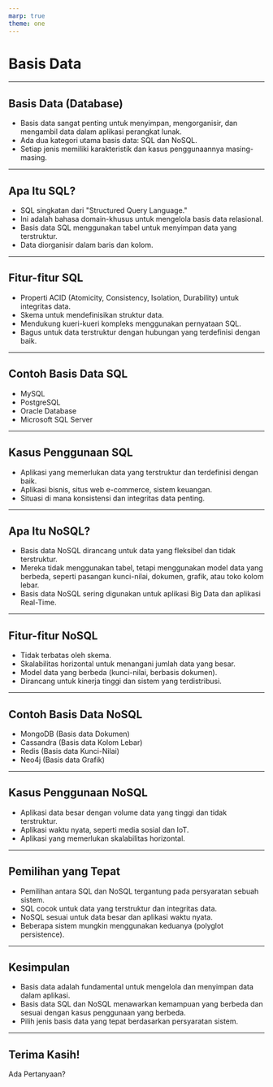 ```yaml
---
marp: true
theme: one
---
```


# Basis Data

---

## Basis Data (Database)

- Basis data sangat penting untuk menyimpan, mengorganisir, dan mengambil data dalam aplikasi perangkat lunak.
- Ada dua kategori utama basis data: SQL dan NoSQL.
- Setiap jenis memiliki karakteristik dan kasus penggunaannya masing-masing.

---

## Apa Itu SQL?

- SQL singkatan dari "Structured Query Language."
- Ini adalah bahasa domain-khusus untuk mengelola basis data relasional.
- Basis data SQL menggunakan tabel untuk menyimpan data yang terstruktur.
- Data diorganisir dalam baris dan kolom.

---

## Fitur-fitur SQL

- Properti ACID (Atomicity, Consistency, Isolation, Durability) untuk integritas data.
- Skema untuk mendefinisikan struktur data.
- Mendukung kueri-kueri kompleks menggunakan pernyataan SQL.
- Bagus untuk data terstruktur dengan hubungan yang terdefinisi dengan baik.

---

## Contoh Basis Data SQL

- MySQL
- PostgreSQL
- Oracle Database
- Microsoft SQL Server

---

## Kasus Penggunaan SQL

- Aplikasi yang memerlukan data yang terstruktur dan terdefinisi dengan baik.
- Aplikasi bisnis, situs web e-commerce, sistem keuangan.
- Situasi di mana konsistensi dan integritas data penting.

---

## Apa Itu NoSQL?

- Basis data NoSQL dirancang untuk data yang fleksibel dan tidak terstruktur.
- Mereka tidak menggunakan tabel, tetapi menggunakan model data yang berbeda, seperti pasangan kunci-nilai, dokumen, grafik, atau toko kolom lebar.
- Basis data NoSQL sering digunakan untuk aplikasi Big Data dan aplikasi Real-Time.

---

## Fitur-fitur NoSQL

- Tidak terbatas oleh skema.
- Skalabilitas horizontal untuk menangani jumlah data yang besar.
- Model data yang berbeda (kunci-nilai, berbasis dokumen).
- Dirancang untuk kinerja tinggi dan sistem yang terdistribusi.

---

## Contoh Basis Data NoSQL

- MongoDB (Basis data Dokumen)
- Cassandra (Basis data Kolom Lebar)
- Redis (Basis data Kunci-Nilai)
- Neo4j (Basis data Grafik)

---

## Kasus Penggunaan NoSQL

- Aplikasi data besar dengan volume data yang tinggi dan tidak terstruktur.
- Aplikasi waktu nyata, seperti media sosial dan IoT.
- Aplikasi yang memerlukan skalabilitas horizontal.

---

## Pemilihan yang Tepat

- Pemilihan antara SQL dan NoSQL tergantung pada persyaratan sebuah sistem.
- SQL cocok untuk data yang terstruktur dan integritas data.
- NoSQL sesuai untuk data besar dan aplikasi waktu nyata.
- Beberapa sistem mungkin menggunakan keduanya (polyglot persistence).

---

## Kesimpulan

- Basis data adalah fundamental untuk mengelola dan menyimpan data dalam aplikasi.
- Basis data SQL dan NoSQL menawarkan kemampuan yang berbeda dan sesuai dengan kasus penggunaan yang berbeda.
- Pilih jenis basis data yang tepat berdasarkan persyaratan sistem.

---

## Terima Kasih!

Ada Pertanyaan?
